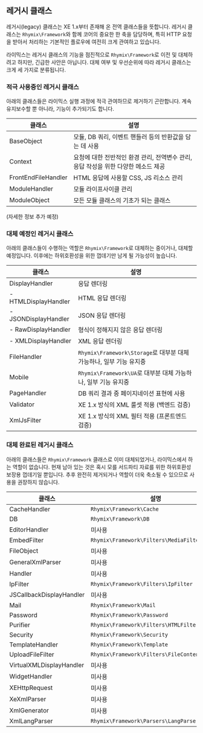 
레거시 클래스
--------------

레거시(legacy) 클래스는 XE 1.x부터 존재해 온 전역 클래스들을 뜻합니다.
레거시 클래스는 `Rhymix\Framework`와 함께 코어의 중요한 한 축을 담당하며,
특히 HTTP 요청을 받아서 처리하는 기본적인 플로우에 여전히 크게 관여하고 있습니다.

라이믹스는 레거시 클래스의 기능을 점진적으로 `Rhymix\Framework`로 이전 및 대체하려고 하지만, 긴급한 사안은 아닙니다.
대체 여부 및 우선순위에 따라 레거시 클래스는 크게 세 가지로 분류됩니다.

### 적극 사용중인 레거시 클래스

아래의 클래스들은 라이믹스 실행 과정에 적극 관여하므로 제거하기 곤란합니다.
계속 유지보수할 뿐 아니라, 기능이 추가되기도 합니다.

| 클래스                | 설명                                                                       |
|----------------------|---------------------------------------------------------------------------|
| BaseObject           | 모듈, DB 쿼리, 이벤트 핸들러 등의 반환값을 담는 데 사용                            |
| Context              | 요청에 대한 전반적인 환경 관리, 전역변수 관리, 응답 작성을 위한 다양한 메소드 제공       |
| FrontEndFileHandler  | HTML 응답에 사용할 CSS, JS 리소스 관리                                        |
| ModuleHandler        | 모듈 라이프사이클 관리                                                        |
| ModuleObject         | 모든 모듈 클래스의 기초가 되는 클래스                                            |

(자세한 정보 추가 예정)

### 대체 예정인 레거시 클래스

아래의 클래스들이 수행하는 역할은 `Rhymix\Framework`로 대체하는 중이거나, 대체할 예정입니다.
이후에는 하위호환성을 위한 껍데기만 남게 될 가능성이 높습니다.

| 클래스                | 설명                                                                       |
|----------------------|---------------------------------------------------------------------------|
| DisplayHandler       | 응답 렌더링                                                                 |
| - HTMLDisplayHandler | HTML 응답 렌더링                                                            |
| - JSONDisplayHandler | JSON 응답 렌더링                                                            |
| - RawDisplayHandler  | 형식이 정해지지 않은 응답 렌더링                                                |
| - XMLDisplayHandler  | XML 응답 렌더링                                                             |
| FileHandler          | `Rhymix\Framework\Storage`로 대부분 대체 가능하나, 일부 기능 유지중              |
| Mobile               | `Rhymix\Framework\UA`로 대부분 대체 가능하나, 일부 기능 유지중                   |
| PageHandler          | DB 쿼리 결과 중 페이지네이션 표현에 사용                                         |
| Validator            | XE 1.x 방식의 XML 룰셋 적용 (백엔드 검증)                                      |
| XmlJsFilter          | XE 1.x 방식의 XML 필터 적용 (프론트엔드 검증)                                   |

### 대체 완료된 레거시 클래스

아래의 클래스들은 `Rhymix\Framework` 클래스로 이미 대체되었거나, 라이믹스에서 하는 역할이 없습니다.
현재 남아 있는 것은 혹시 모를 서드파티 자료를 위한 하위호환성 보장용 껍데기일 뿐입니다.
추후 완전히 제거되거나 역할이 더욱 축소될 수 있으므로 사용을 권장하지 않습니다.

| 클래스                | 설명                                                                       |
|----------------------|---------------------------------------------------------------------------|
| CacheHandler         | `Rhymix\Framework\Cache`                                                  |
| DB                   | `Rhymix\Framework\DB`                                                     |
| EditorHandler        | 미사용                                                                     |
| EmbedFilter          | `Rhymix\Framework\Filters\MediaFilter`                                    |
| FileObject           | 미사용                                                                     |
| GeneralXmlParser     | 미사용                                                                     |
| Handler              | 미사용                                                                     |
| IpFilter             | `Rhymix\Framework\Filters\IpFilter`                                       |
| JSCallbackDisplayHandler | 미사용                                                                 |
| Mail                 | `Rhymix\Framework\Mail`                                                   |
| Password             | `Rhymix\Framework\Password`                                               |
| Purifier             | `Rhymix\Framework\Filters\HTMLFilter`                                     |
| Security             | `Rhymix\Framework\Security`                                               |
| TemplateHandler      | `Rhymix\Framework\Template`                                               |
| UploadFileFilter     | `Rhymix\Framework\Filters\FileContentFilter`                              |
| VirtualXMLDisplayHandler | 미사용                                                                 |
| WidgetHandler        | 미사용                                                                     |
| XEHttpRequest        | 미사용                                                                     |
| XeXmlParser          | 미사용                                                                     |
| XmlGenerator         | 미사용                                                                     |
| XmlLangParser        | `Rhymix\Framework\Parsers\LangParser`                                     |

